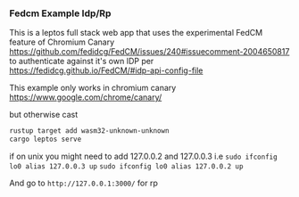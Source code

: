 ### Fedcm Example Idp/Rp

This is a leptos full stack web app that uses the experimental FedCM feature of Chromium Canary
https://github.com/fedidcg/FedCM/issues/240#issuecomment-2004650817
to authenticate against it's own IDP per
https://fedidcg.github.io/FedCM/#idp-api-config-file

This example only works in chromium canary
https://www.google.com/chrome/canary/

but otherwise
cast

```sh
rustup target add wasm32-unknown-unknown
cargo leptos serve
```

if on unix you might need to add 127.0.0.2 and 127.0.0.3 
i.e
`sudo ifconfig lo0 alias 127.0.0.3 up`
`sudo ifconfig lo0 alias 127.0.0.2 up`

And go to `http://127.0.0.1:3000/` for rp 
